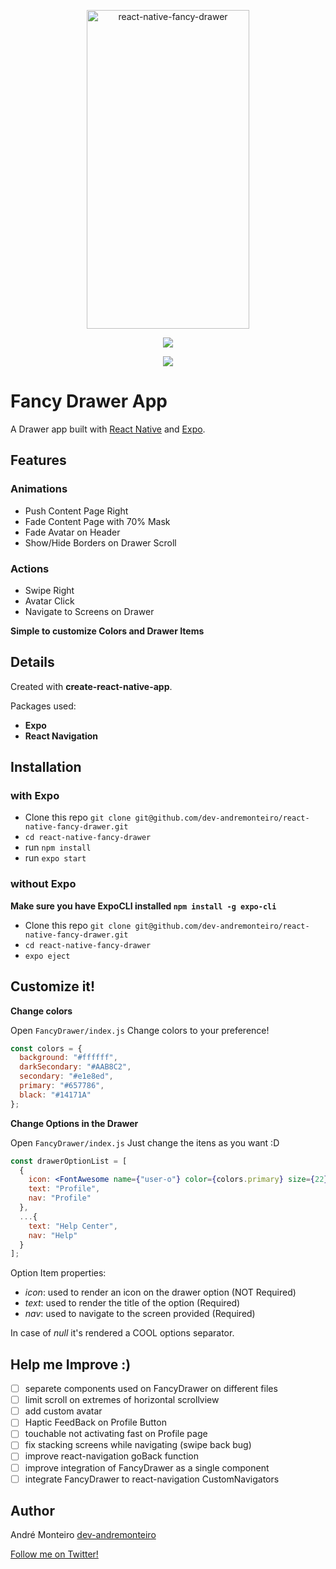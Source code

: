 <p align="center" >
    <img alt="react-native-fancy-drawer" src="https://thumbs.gfycat.com/MajesticComplicatedAsianwaterbuffalo-size_restricted.gif" width="260" height="510" />
</p>

<p align="center">
<a title='License' href="https://github.com/FaridSafi/react-native-gifted-chat/blob/master/LICENSE" height="18">
    <img src='https://img.shields.io/badge/license-MIT-blue.svg' />
</a>
  </p>
  <p align="center">
 <img src="https://api.qrserver.com/v1/create-qr-code/?size=100x100&data=expo.io/@menorme/fancy-drawer">
  </p>

# Fancy Drawer App

A Drawer app built with [React Native](https://github.com/facebook/react-native) and [Expo](https://github.com/expo/expo).

## Features

### Animations

- Push Content Page Right
- Fade Content Page with 70% Mask
- Fade Avatar on Header
- Show/Hide Borders on Drawer Scroll

### Actions

- Swipe Right
- Avatar Click
- Navigate to Screens on Drawer

**Simple to customize Colors and Drawer Items**

## Details

Created with **create-react-native-app**.

Packages used:

- **Expo**
- **React Navigation**

## Installation

### with Expo

- Clone this repo `git clone git@github.com/dev-andremonteiro/react-native-fancy-drawer.git`
- `cd react-native-fancy-drawer`
- run `npm install`
- run `expo start`

### without Expo

**Make sure you have ExpoCLI installed `npm install -g expo-cli`**

- Clone this repo `git clone git@github.com/dev-andremonteiro/react-native-fancy-drawer.git`
- `cd react-native-fancy-drawer`
- `expo eject`

## Customize it!

**Change colors**

Open `FancyDrawer/index.js`
Change colors to your preference!

```jsx
const colors = {
  background: "#ffffff",
  darkSecondary: "#AAB8C2",
  secondary: "#e1e8ed",
  primary: "#657786",
  black: "#14171A"
};
```

**Change Options in the Drawer**

Open `FancyDrawer/index.js`
Just change the itens as you want :D

```jsx
const drawerOptionList = [
  {
    icon: <FontAwesome name={"user-o"} color={colors.primary} size={22} />,
    text: "Profile",
    nav: "Profile"
  },
  ...{
    text: "Help Center",
    nav: "Help"
  }
];
```

Option Item properties:

- _icon_: used to render an icon on the drawer option (NOT Required)
- _text_: used to render the title of the option (Required)
- _nav_: used to navigate to the screen provided (Required)

In case of _null_ it's rendered a COOL options separator.

## Help me Improve :)

- [ ] separete components used on FancyDrawer on different files
- [ ] limit scroll on extremes of horizontal scrollview
- [ ] add custom avatar
- [ ] Haptic FeedBack on Profile Button
- [ ] touchable not activating fast on Profile page
- [ ] fix stacking screens while navigating (swipe back bug)
- [ ] improve react-navigation goBack function
- [ ] improve integration of FancyDrawer as a single component
- [ ] integrate FancyDrawer to react-navigation CustomNavigators

## Author

André Monteiro [dev-andremonteiro](https://github.com/dev-andremonteiro)

[Follow me on Twitter!](https://twitter.com/DAndremonteiro)
